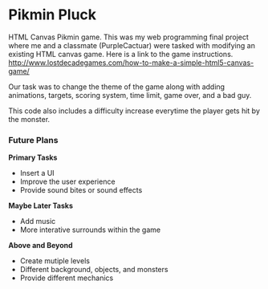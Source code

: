 # Pikmin Pluck
HTML Canvas Pikmin game. 
This was my web programming final project where me and a classmate (PurpleCactuar) were tasked with modifying an existing HTML canvas game.
Here is a link to the game instructions. http://www.lostdecadegames.com/how-to-make-a-simple-html5-canvas-game/

Our task was to change the theme of the game along with adding animations, targets, scoring system, time limit, game over, and a bad guy. 

This code also includes a difficulty increase everytime the player gets hit by the monster. 

### Future Plans
**Primary Tasks**
- Insert a UI
- Improve the user experience
- Provide sound bites or sound effects

**Maybe Later Tasks**
- Add music
- More interative surrounds within the game

**Above and Beyond**
- Create mutiple levels
- Different background, objects, and monsters
- Provide different mechanics 
